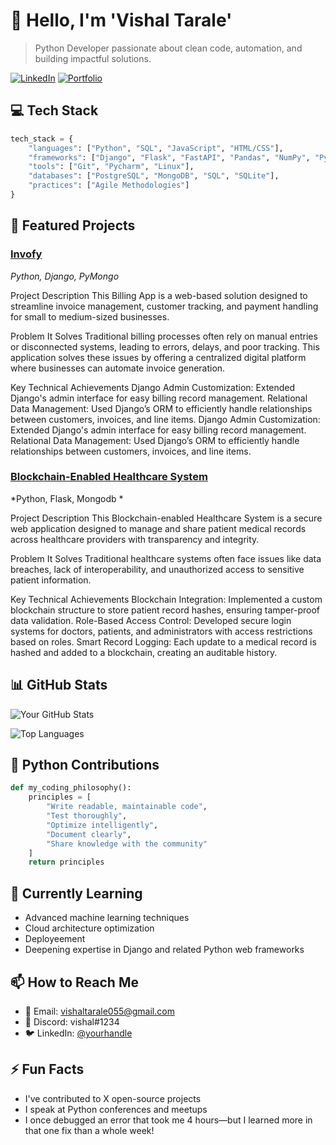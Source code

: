 # 👋 Hello, I'm 'Vishal Tarale'

> Python Developer passionate about clean code, automation, and building impactful solutions.

[![LinkedIn](https://img.shields.io/badge/Portfolio-Visit-brightgreen)]([https://linkedin.com/in/yourprofile](https://www.linkedin.com/in/vishal-tarale-2a0051314/))
[![Portfolio](https://img.shields.io/badge/Portfolio-Visit-brightgreen)](https://yourwebsite.com)

## 💻 Tech Stack

```python
tech_stack = {
    "languages": ["Python", "SQL", "JavaScript", "HTML/CSS"],
    "frameworks": ["Django", "Flask", "FastAPI", "Pandas", "NumPy", "PyTorch"],
    "tools": ["Git", "Pycharm", "Linux"],
    "databases": ["PostgreSQL", "MongoDB", "SQL", "SQLite"],
    "practices": ["Agile Methodologies"]
}
```

## 🚀 Featured Projects

### [Invofy](https://github.com/yourusername/project)
*Python, Django, PyMongo*

Project Description
This Billing App is a web-based solution designed to streamline invoice management, customer tracking, and payment handling for small to medium-sized businesses.

Problem It Solves
Traditional billing processes often rely on manual entries or disconnected systems, leading to errors, delays, and poor tracking. This application solves these issues by offering a centralized digital platform where businesses can automate invoice generation.

Key Technical Achievements
Django Admin Customization: Extended Django's admin interface for easy billing record management.
Relational Data Management: Used Django’s ORM to efficiently handle relationships between customers, invoices, and line items.
Django Admin Customization: Extended Django's admin interface for easy billing record management.
Relational Data Management: Used Django’s ORM to efficiently handle relationships between customers, invoices, and line items.

### [Blockchain-Enabled Healthcare System](https://github.com/Vishaltarale/Blockchain_enabled_healthcare)
*Python, Flask, Mongodb *

Project Description
This Blockchain-enabled Healthcare System is a secure web application designed to manage and share patient medical records across healthcare providers with transparency and integrity.

Problem It Solves
Traditional healthcare systems often face issues like data breaches, lack of interoperability, and unauthorized access to sensitive patient information.

Key Technical Achievements
Blockchain Integration: Implemented a custom blockchain structure to store patient record hashes, ensuring tamper-proof data validation.
Role-Based Access Control: Developed secure login systems for doctors, patients, and administrators with access restrictions based on roles.
Smart Record Logging: Each update to a medical record is hashed and added to a blockchain, creating an auditable history.

## 📊 GitHub Stats

![Your GitHub Stats](https://github-readme-stats.vercel.app/api?username=yourusername&show_icons=true&theme=dark)

![Top Languages](https://github-readme-stats.vercel.app/api/top-langs/?username=yourusername&layout=compact&theme=dark)

## 🐍 Python Contributions

```python
def my_coding_philosophy():
    principles = [
        "Write readable, maintainable code",
        "Test thoroughly",
        "Optimize intelligently",
        "Document clearly",
        "Share knowledge with the community"
    ]
    return principles
```

## 🌱 Currently Learning

- Advanced machine learning techniques
- Cloud architecture optimization
- Deployeement
- Deepening expertise in Django and related Python web frameworks

## 📫 How to Reach Me

- 📧 Email: vishaltarale055@gmail.com
- 💬 Discord: vishal#1234
- 🐦 LinkedIn: [@yourhandle](https://www.linkedin.com/in/vishal-tarale-2a0051314/)

## ⚡ Fun Facts

- I've contributed to X open-source projects
- I speak at Python conferences and meetups
- I once debugged an error that took me 4 hours—but I learned more in that one fix than a whole week!
